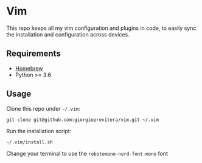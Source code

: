 # Vim

This repo keeps all my vim configuration and plugins in code, to easily sync the installation and configuration across devices.

## Requirements

- [Homebrew](https://brew.sh/)
- Python >= 3.6

## Usage
Clone this repo under `~/.vim`:
```
git clone git@github.com:giorgioprevitera/vim.git ~/.vim
```

Run the installation script:
```
~/.vim/install.sh
```

Change your terminal to use the `robotomono-nerd-font-mono` font
